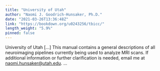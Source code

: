 ```yaml
---
title: "University of Utah"
author: "Naomi J. Goodrich-Hunsaker, Ph.D."
date: "2021-03-26T13:36:48Z"
link: "https://bookdown.org/u0243256/tbicc/"
length_weight: "5.9%"
pinned: false
---
```


University of Utah [...] This manual contains a general descriptions of all neuroimaging pipelines currently being used to analyze MRI scans. If additional information or further clarification is needed, email me at naomi.hunsaker@utah.edu. ...
